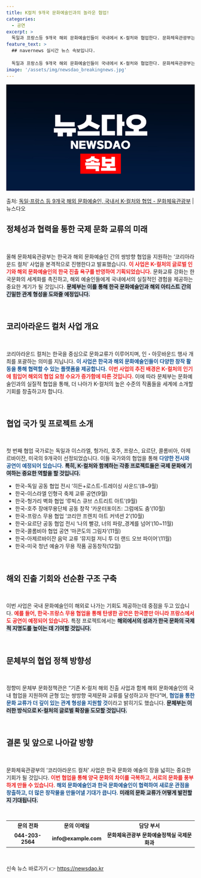```yaml
---
title: K컬처 9개국 문화예술인과의 놀라운 협업!
categories:
  - 공연
excerpt: >
  독일과 프랑스등 9개국 해외 문화예술인들이 국내에서 K-컬처와 협업한다. 문화체육관광부는 한국국제문화교류진흥…
feature_text: >
  ## navernews 실시간 뉴스 속보입니다.

  독일과 프랑스등 9개국 해외 문화예술인들이 국내에서 K-컬처와 협업한다. 문화체육관광부는 한국국제문화교류진흥…
image: '/assets/img/newsdao_breakingnews.jpg'
---
```


![뉴스다오 속보](/assets/img/newsdao_breakingnews.jpg)

<p>출처: <a href="https://newsdao.kr/1702" rel="dofollow">독일·프랑스 등 9개국 해외 문화예술인, 국내서 K-컬처와 협업 - 문화체육관광부</a> | 뉴스다오</p>

<h2 data-ke-size="size26">정체성과 협력을 통한 국제 문화 교류의 미래</h2>

<p data-ke-size="size16">&nbsp;</p>

올해 문화체육관광부는 한국과 해외 문화예술인 간의 쌍방향 협업을 지원하는 ‘코리아라운드 컬처’ 사업을 본격적으로 진행한다고 발표했습니다. <b><span style="color: #ee2323;">이 사업은 K-컬처의 글로벌 인기와 해외 문화예술인의 한국 진출 욕구를 반영하여 기획되었습니다.</span></b> 문화교류 강화는 한국문화의 세계화를 촉진하고, 해외 예술인들에게 국내에서의 실질적인 경험을 제공하는 중요한 계기가 될 것입니다. <b><span style="background-color: #21538527;">문체부는 이를 통해 한국 문화예술인과 해외 아티스트 간의 긴밀한 관계 형성을 도와줄 예정입니다.</span></b> 

<p data-ke-size="size16">&nbsp;</p>

<h2 data-ke-size="size26">코리아라운드 컬처 사업 개요</h2>

<p data-ke-size="size16">&nbsp;</p>

코리아라운드 컬처는 한국을 중심으로 문화교류가 이루어지며, 인・아웃바운드 행사 개최를 포괄하는 의미를 지닙니다. <b><span style="color: #1a5490;">이 사업은 한국과 해외 문화예술인들이 다양한 창작 활동을 통해 협력할 수 있는 플랫폼을 제공합니다.</span></b> <b><span style="color: #ee2323;">이번 사업의 추진 배경은 K-컬처의 인기에 힘입어 해외의 협업 요청 수요가 증가함에 따른 것입니다.</span></b> 이에 따라 문체부는 문화예술인과의 실질적 협업을 통해, 더 나아가 K-컬처의 높은 수준의 작품들을 세계에 소개할 기회를 창출하고자 합니다.

<p data-ke-size="size16">&nbsp;</p>

<h2 data-ke-size="size26">협업 국가 및 프로젝트 소개</h2>

<p data-ke-size="size16">&nbsp;</p>

첫 번째 협업 국가로는 독일과 이스라엘, 헝가리, 호주, 프랑스, 요르단, 콜롬비아, 아제르바이잔, 미국의 9개국이 선정되었습니다. 이들 국가와의 협업을 통해 <b><span style="color: #1a5490;">다양한 전시와 공연이 예정되어 있습니다.</span></b> <b><span style="background-color: #21538527;">특히, K-컬처와 함께하는 각종 프로젝트들은 국제 문화에 기여하는 중요한 역할을 할 것입니다.</span></b>

<ul>
<li>한국-독일 공동 협업 전시 ‘히든+로스트-트레이싱 사운드’(8~9월)</li>
<li>한국-이스라엘 인형극 축제 교류 공연(9월)</li>
<li>한국-헝가리 벽화 협업 ‘루빅스 큐브 스트리트 아트’(9월)</li>
<li>한국-호주 장애무용단체 공동 창작 ‘카운터포이즈: 그럼에도 춤’(10월)</li>
<li>한국-프랑스 무용 협업 ‘코리안 프렌치 아트 커넥션 2’(10월)</li>
<li>한국-요르단 공동 협업 전시 ‘나의 빨강, 너의 파랑_경계를 넘어’(10~11월)</li>
<li>한국-콜롬비아 협업 공연 ‘마콘도의 그림자’(11월)</li>
<li>한국-아제르바이잔 음악 교류 ‘뮤지컬 저니 투 더 랜드 오브 파이어’(11월)</li>
<li>한국-미국 청년 예술가 무용 작품 공동창작(12월)</li>
</ul>

<p data-ke-size="size16">&nbsp;</p>

<h2 data-ke-size="size26">해외 진출 기회와 선순환 구조 구축</h2>

<p data-ke-size="size16">&nbsp;</p>

이번 사업은 국내 문화예술인이 해외로 나가는 기회도 제공하는데 중점을 두고 있습니다. <b><span style="color: #ee2323;">예를 들어, 한국-프랑스 무용 협업을 통해 탄생한 공연은 한국뿐만 아니라 프랑스에서도 공연이 예정되어 있습니다.</span></b> 특정 프로젝트에서는 <b><span style="background-color: #21538527;">해외에서의 성과가 한국 문화의 국제적 지명도를 높이는 데 기여할 것입니다.</span></b> 

<p data-ke-size="size16">&nbsp;</p>

<h2 data-ke-size="size26">문체부의 협업 정책 방향성</h2>

<p data-ke-size="size16">&nbsp;</p>

정향미 문체부 문화정책관은 “기존 K-컬처 해외 진출 사업과 함께 해외 문화예술인의 국내 협업을 지원하여 균형 있는 쌍방향 국제문화 교류를 달성하고자 한다”며, <b><span style="color: #1a5490;">협업을 통한 문화 교류가 더 깊이 있는 관계 형성을 지원할 것</span></b>이라고 밝히기도 했습니다. <b><span style="background-color: #21538527;">문체부는 이러한 방식으로 K-컬처의 글로벌 확장을 도모할 것입니다.</span></b>

<p data-ke-size="size16">&nbsp;</p>

<h2 data-ke-size="size26">결론 및 앞으로 나아갈 방향</h2>

<p data-ke-size="size16">&nbsp;</p>

문화체육관광부의 ‘코리아라운드 컬처’ 사업은 한국 문화와 예술의 장을 넓히는 중요한 기회가 될 것입니다. <b><span style="color: #ee2323;">이번 협업을 통해 양국 문화의 차이를 극복하고, 서로의 문화를 풍부하게 만들 수 있습니다.</span></b> <b><span style="color: #1a5490;">해외 문화예술인과 한국 문화예술인이 협력하여 새로운 관점을 창출하고, 더 많은 창작물을 만들어낼 기대가 큽니다.</span></b> <b><span style="background-color: #21538527;">미래의 문화 교류가 어떻게 발전할지 기대됩니다.</span></b>

<p data-ke-size="size16">&nbsp;</p>

<table>
<tr>
<td style="text-align: center; height: 17px;"><b>문의 전화</b></td>
<td style="text-align: center; height: 17px;"><b>문의 이메일</b></td>
<td style="text-align: center; height: 17px;"><b>담당 부서</b></td>
</tr>
<tr>
<td style="text-align: center; height: 17px;"><b>044-203-2564</b></td>
<td style="text-align: center; height: 17px;"><b>info@example.com</b></td>
<td style="text-align: center; height: 17px;"><b>문화체육관광부 문화예술정책실 국제문화과</b></td>
</tr>
</table>

<p data-ke-size="size16">&nbsp;</p> 

신속 뉴스 바로가기 👉 <a href="https://newsdao.kr" rel="dofollow">https://newsdao.kr</a>


